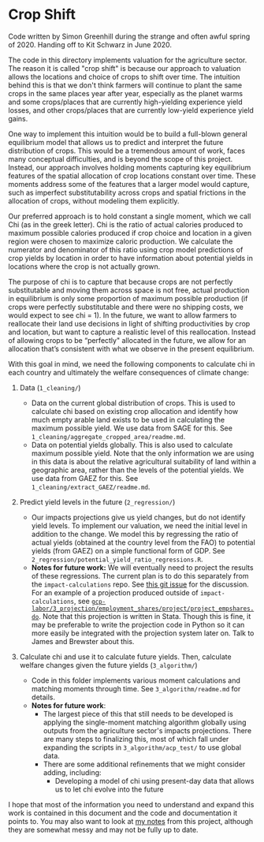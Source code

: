 # Crop Shift

Code written by Simon Greenhill during the strange and often awful spring of 2020. Handing off to Kit Schwarz in June 2020.

The code in this directory implements valuation for the agriculture sector. The reason it is called "crop shift" is because our approach to valuation allows the locations and choice of crops to shift over time. The intuition behind this is that we don't think farmers will continue to plant the same crops in the same places year after year, especially as the planet warms and some crops/places that are currently high-yielding experience yield losses, and other crops/places that are currently low-yield experience yield gains. 

One way to implement this intuition would be to build a full-blown general equilibrium model that allows us to predict and interpret the future distribution of crops. This would be a tremendous amount of work, faces many conceptual difficulties, and is beyond the scope of this project. Instead, our approach involves holding moments capturing key equilibrium features of the spatial allocation of crop locations constant over time. These moments address some of the features that a larger model would capture, such as imperfect substitutability across crops and spatial frictions in the allocation of crops, without modeling them explicitly.

Our preferred approach is to hold constant a single moment, which we call Chi (as in the greek letter). Chi is the ratio of actual calories produced to maximum possible calories produced if crop choice and location in a given region were chosen to maximize caloric production. We calculate the numerator and denominator of this ratio using crop model predictions of crop yields by location in order to have information about potential yields in locations where the crop is not actually grown. 

The purpose of chi is to capture that because crops are not perfectly substitutable and moving them across space is not free, actual production in equilibrium is only some proportion of maximum possible production (if crops were perfectly substitutable and there were no shipping costs, we would expect to see chi = 1). In the future, we want to allow farmers to reallocate their land use decisions in light of shifting productivities by crop and location, but want to capture a realistic level of this reallocation. Instead of allowing crops to be “perfectly" allocated in the future, we allow for an allocation that’s consistent with what we observe in the present equilibrium.

With this goal in mind, we need the following components to calculate chi in each country and ultimately the welfare consequences of climate change:
1. Data (`1_cleaning/`)
    - Data on the current global distribution of crops. This is used to calculate chi based on existing crop allocation and identify how much empty arable land exists to be used in calculating the maximum possible yield. We use data from SAGE for this. See `1_cleaning/aggregate_cropped_area/readme.md`.
    - Data on potential yields globally. This is also used to calculate maximum possible yield. Note that the only information we are using in this data is about the relative agricultural suitability of land within a geographic area, rather than the levels of the potential yields. We use data from GAEZ for this. See `1_cleaning/extract_GAEZ/readme.md`.

1. Predict yield levels in the future (`2_regression/`)
    - Our impacts projections give us yield changes, but do not identify yield levels. To implement our valuation, we need the initial level in addition to the change. We model this by regressing the ratio of actual yields (obtained at the country level from the FAO) to potential yields (from GAEZ) on a simple functional form of GDP. See `2_regression/potential_yield_ratio_regressions.R`.
    - **Notes for future work:** We will eventually need to project the results of these regressions. The current plan is to do this separately from the `impact-calculations` repo. See [this git issue](https://gitlab.com/ClimateImpactLab/Impacts/impact-calculations/-/issues/87) for the discussion. For an example of a projection produced outside of `impact-calculations`, see [`gcp-labor/3_projection/employment_shares/project/project_empshares.do`](https://gitlab.com/ClimateImpactLab/Impacts/gcp-labor/-/blob/master/3_projection/employment_shares/project/project_empshares.do). Note that this projection is written in Stata. Though this is fine, it may be preferable to write the projection code in Python so it can more easily be integrated with the projection system later on. Talk to James and Brewster about this.

1. Calculate chi and use it to calculate future yields. Then, calculate welfare changes given the future yields (`3_algorithm/`)
	- Code in this folder implements various moment calculations and matching moments through time. See `3_algorithm/readme.md` for details.
	- **Notes for future work**:
	    - The largest piece of this that still needs to be developed is applying the single-moment matching algorithm globally using outputs from the agriculture sector's impacts projections. There are many steps to finalizing this, most of which fall under expanding the scripts in `3_algorithm/acp_test/` to use global data.
	    - There are some additional refinements that we might consider adding, including:
	        - Developing a model of chi using present-day data that allows us to let chi evolve into the future

I hope that most of the information you need to understand and expand this work is contained in this document and the code and documentation it points to. You may also want to look at [my notes](https://paper.dropbox.com/doc/Crop-reallocation-work-plan--A1g57q_ngArw0_6ySLFgbgp0AQ-b9SsTf5IplUtYORglqkaa) from this project, although they are somewhat messy and may not be fully up to date.